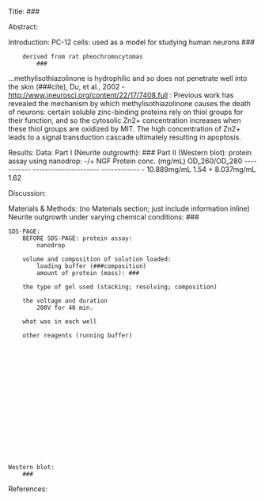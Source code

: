 Title: ###

Abstract:

Introduction:
    PC-12 cells:
        used as a model for studying human neurons
            ###

        derived from rat pheochromocytomas
            ###

...methylisothiazolinone is hydrophilic and so does not penetrate well into the skin (###cite), 
Du, et al., 2002 - http://www.jneurosci.org/content/22/17/7408.full :
    Previous work has revealed the mechanism by which methylisothiazolinone
    causes the death of neurons: certain soluble zinc-binding proteins rely on
    thiol groups for their function, and so the cytosolic Zn2+ concentration
    increases when these thiol groups are oxidized by MIT.  The high
    concentration of Zn2+ leads to a signal transduction cascade ultimately
    resulting in apoptosis.

Results:
    Data:
        Part I (Neurite outgrowth):
            ###
        Part II (Western blot):
            protein assay using nanodrop:
                -/+ NGF     Protein conc. (mg/mL)   OD_260/OD_280
                ----------- ---------------------   ------------
                    -       10.889mg/mL             1.54
                    +        8.037mg/mL             1.62
        

Discussion:

Materials & Methods:
    (no Materials section; just include information inline)
    Neurite outgrowth under varying chemical conditions:
        ###


















    SDS-PAGE:
        BEFORE SDS-PAGE: protein assay:
            nanodrop

        volume and composition of solution loaded:
            loading buffer (###composition)
            amount of protein (mass): ###

        the type of gel used (stacking; resolving; composition)
        
        the voltage and duration
            200V for 40 min.

        what was in each well
        
        other reagents (running buffer)


















    Western blot:
        ###

References:


